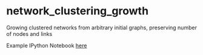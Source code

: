 network_clustering_growth
=========================

Growing clustered networks from arbitrary initial graphs, preserving number of nodes and links

Example IPython Notebook [here](http://nbviewer.ipython.org/github/jeffalstott/network_clustering_growth/blob/master/MRC_Notebook/Clean_Implementation.ipynb)
